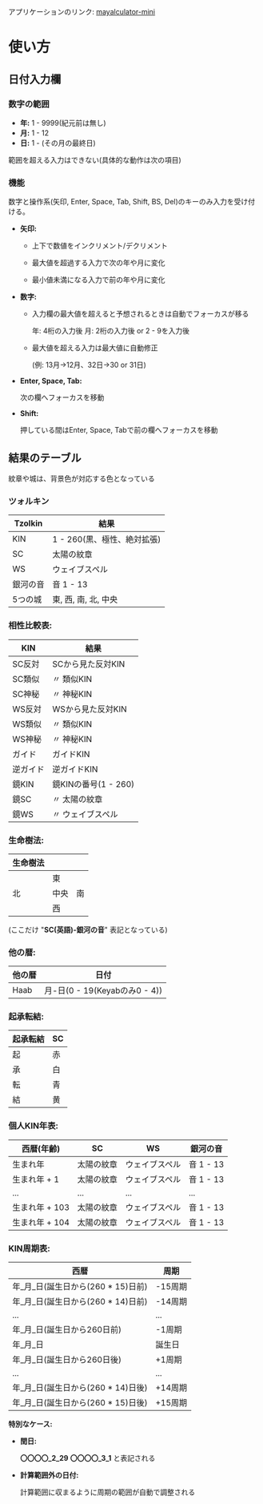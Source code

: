 アプリケーションのリンク: [mayalculator-mini](https://chaptergreen.github.io/mayalculator-mini.github.io/)

# 使い方

## 日付入力欄

### 数字の範囲

- **年:** 1 - 9999(紀元前は無し)
- **月:** 1 - 12
- **日:** 1 - (その月の最終日)

範囲を超える入力はできない(具体的な動作は次の項目)

### 機能

数字と操作系(矢印, Enter, Space, Tab, Shift, BS, Del)のキーのみ入力を受け付ける。

- **矢印:**

  - 上下で数値をインクリメント/デクリメント

  - 最大値を超過する入力で次の年や月に変化

  - 最小値未満になる入力で前の年や月に変化

- **数字:**

  - 入力欄の最大値を超えると予想されるときは自動でフォーカスが移る

    年: 4桁の入力後
    月: 2桁の入力後 or 2 - 9を入力後

  - 最大値を超える入力は最大値に自動修正

    (例: 13月→12月、32日→30 or 31日)

- **Enter, Space, Tab:**

  次の欄へフォーカスを移動

- **Shift:**

  押している間はEnter, Space, Tabで前の欄へフォーカスを移動

## 結果のテーブル

紋章や城は、背景色が対応する色となっている

### ツォルキン

|Tzolkin|結果|
|---|---|
|KIN|1 - 260(黒、極性、絶対拡張)|
|SC|太陽の紋章|
|WS|ウェイブスペル|
|銀河の音|音 1 - 13|
|5つの城|東, 西, 南, 北, 中央|

### 相性比較表:

|KIN|結果|
|---|---|
|SC反対|SCから見た反対KIN|
|SC類似|〃 類似KIN|
|SC神秘|〃 神秘KIN|
|WS反対|WSから見た反対KIN|
|WS類似|〃 類似KIN|
|WS神秘|〃 神秘KIN|
|ガイド|ガイドKIN|
|逆ガイド|逆ガイドKIN|
|鏡KIN|鏡KINの番号(1 - 260)|
|鏡SC|〃 太陽の紋章|
|鏡WS|〃 ウェイブスペル|

### 生命樹法:

|生命樹法|||
|---|---|---|
||東||
|北|中央|南|
||西||

(ここだけ "**SC(英語)-銀河の音**" 表記となっている)

### 他の暦:

|他の暦|日付|
|---|---|
|Haab|月-日(0 - 19(Keyabのみ0 - 4))|

### 起承転結:

|起承転結|SC|
|---|---|
|起|赤|
|承|白|
|転|青|
|結|黄|

### 個人KIN年表:

|西暦(年齢)|SC|WS|銀河の音|
|---|---|---|---|
|生まれ年|太陽の紋章|ウェイブスペル|音 1 - 13|
|生まれ年 + 1|太陽の紋章|ウェイブスペル|音 1 - 13|
|...|...|...|...|
|生まれ年 + 103|太陽の紋章|ウェイブスペル|音 1 - 13|
|生まれ年 + 104|太陽の紋章|ウェイブスペル|音 1 - 13|

### KIN周期表:
|西暦|周期|
|---|---|
|年_月_日(誕生日から(260 * 15)日前)|-15周期|
|年_月_日(誕生日から(260 * 14)日前)|-14周期|
|...|...|
|年_月_日(誕生日から260日前)|-1周期|
|年_月_日|誕生日|
|年_月_日(誕生日から260日後)|+1周期|
|...|...|
|年_月_日(誕生日から(260 * 14)日後)|+14周期|
|年_月_日(誕生日から(260 * 15)日後)|+15周期|

**特別なケース:**

- **閏日:**

  **〇〇〇〇_2_29**
  **〇〇〇〇_3_1**
  と表記される

- **計算範囲外の日付:**

  計算範囲に収まるように周期の範囲が自動で調整される